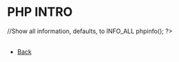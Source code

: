 # PHP INTRO


  <?php

>//Show all information, defaults, to INFO_ALL

  phpinfo(); 



  ?>


<br />
<br />


* [Back](https://github.com/stefan22/phpIntro)
